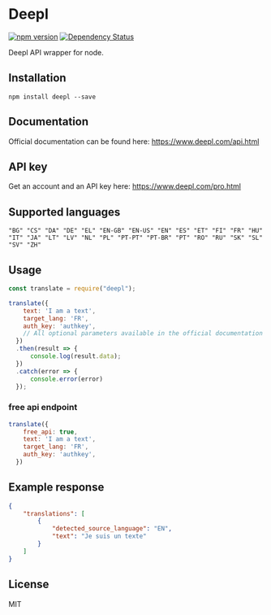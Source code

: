 # Deepl

[![npm version](https://img.shields.io/npm/v/deepl.svg)](https://www.npmjs.com/package/deepl)
[![Dependency Status](https://david-dm.org/funkyremi/deepl.svg)](https://david-dm.org/funkyremi/deepl)

Deepl API wrapper for node.

## Installation
```
npm install deepl --save
```

## Documentation

Official documentation can be found here: https://www.deepl.com/api.html

## API key

Get an account and an API key here: https://www.deepl.com/pro.html

## Supported languages

`"BG" "CS" "DA" "DE" "EL" "EN-GB" "EN-US" "EN" "ES" "ET" "FI" "FR" "HU" "IT" "JA" "LT" "LV" "NL" "PL" "PT-PT" "PT-BR" "PT" "RO" "RU" "SK" "SL" "SV" "ZH"`

## Usage

``` js
const translate = require("deepl");

translate({
    text: 'I am a text',
    target_lang: 'FR',
    auth_key: 'authkey',
    // All optional parameters available in the official documentation can be defined here as well.
  })
  .then(result => {
      console.log(result.data);
  })
  .catch(error => {
      console.error(error)
  });
```

### free api endpoint

``` js
translate({
    free_api: true,
    text: 'I am a text',
    target_lang: 'FR',
    auth_key: 'authkey',
  })
```

## Example response

```json
{
    "translations": [
        {
            "detected_source_language": "EN",
            "text": "Je suis un texte"
        }
    ]
}
```

## License

MIT
